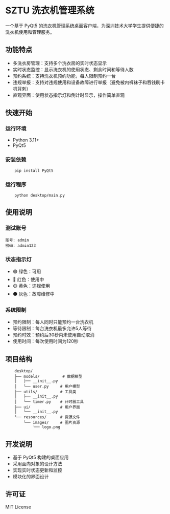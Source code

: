 # SZTU 洗衣机管理系统

一个基于 PyQt5 的洗衣机管理系统桌面客户端，为深圳技术大学学生提供便捷的洗衣机使用和管理服务。

## 功能特点

- 多洗衣房管理：支持多个洗衣房的实时状态显示
- 实时状态监控：显示洗衣机的使用状态、剩余时间和等待人数
- 预约系统：支持洗衣机预约功能，每人限制预约一台
- 违规举报：支持对违规使用和设备故障进行举报（避免被内裤袜子和吞钱刷卡机背刺）
- 直观界面：使用状态指示灯和倒计时显示，操作简单直观

## 快速开始

### 运行环境
- Python 3.11+
- PyQt5

### 安装依赖

```
    pip install PyQt5
```

### 运行程序

```
    python desktop/main.py
```

## 使用说明

### 测试账号

    账号: admin
    密码: admin123

### 状态指示灯
- 🟢 绿色：可用
- 🔴 红色：使用中
- 🟡 黄色：违规使用
- ⚫ 灰色：故障维修中

### 系统限制
- 预约限制：每人同时只能预约一台洗衣机
- 等待限制：每台洗衣机最多允许5人等待
- 预约时效：预约后30秒内未使用自动取消
- 使用时间：每次使用时间为120秒

## 项目结构

```
    desktop/
    ├── models/          # 数据模型
    │   ├── __init__.py
    │   └── user.py     # 用户模型
    ├── utils/          # 工具类
    │   ├── __init__.py
    │   └── timer.py    # 计时器工具
    ├── ui/             # 用户界面
    │   └── __init__.py
    └── resources/      # 资源文件
        └── images/     # 图片资源
            └── logo.png
```

## 开发说明
- 基于 PyQt5 构建的桌面应用
- 采用面向对象的设计方法
- 实现实时状态更新和监控
- 模块化的界面设计

## 许可证
MIT License